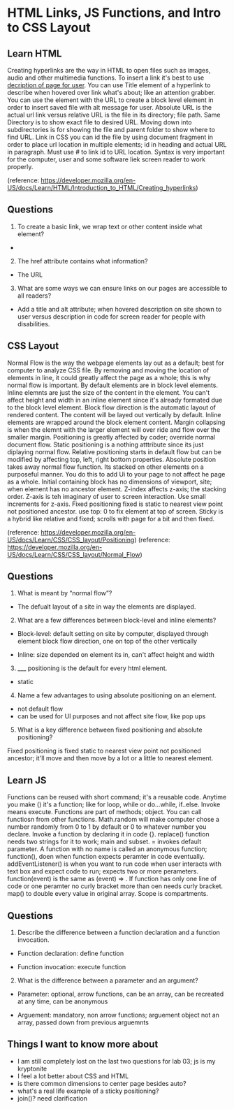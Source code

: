# HTML Links, JS Functions, and Intro to CSS Layout

## Learn HTML

Creating hyperlinks are the way in HTML to open files such as images, audio and other multimedia functions. To insert a link it's best to use <a href="url">decription of page for user</a>. You can use Title <a> element of a hyperlink to describe when hovered over link what's about; like an attention grabber. You can use the <a> element with the URL to create a block level element in order to insert saved file  with alt message for user. Absolute URL is the actual url link versus relative URL is the file in its directory; file path. Same Directory is to show exact file to desired URL. Moving down into subdirectories is for showing the file and parent folder to show where to find URL. Link in CSS you can id the file by using document fragment in order to place url location in multiple elements; id in heading and actual URL in paragraph. Must use # to link id to URL location. Syntax is very important for the computer, user and some software liek screen reader to work properly.

(reference: https://developer.mozilla.org/en-US/docs/Learn/HTML/Introduction_to_HTML/Creating_hyperlinks)

## Questions

1. To create a basic link, we wrap text or other content inside what element?

- <a></a>

2. The href attribute contains what information?

- The URL

3. What are some ways we can ensure links on our pages are accessible to all readers?

- Add a title and alt attribute; when hovered description on site shown to user versus description in code for screen reader for people with disabilities.

## CSS Layout

Normal Flow is the way the webpage elements lay out as a default; best for computer to analyze CSS file. By removing and moving the location of elements in line, it could greatly affect the page as a whole; this is why normal flow is important. By default elements are in block level elements.  Inline elemnts are just the size of the content in the element. You can't affect height and width in an inline element since it's already formated due to the block level element. Block flow direction is the automatic layout of rendered content. The content will be layed out vertically by default. Inline elements are wrapped around the block element content. Margin collapsing is when the elemnt with the larger element will over ride and flow over the smaller margin. Positioning is greatly affected by coder; override normal document flow. Static positioning is a nothing atttribute since its just diplaying normal flow. Relative positioning starts in default flow but can be modified by affecting top, left, right bottom properties. Absolute position takes away normal flow function. Its stacked on other elements on a purposeful manner. You do this to add Ui to your page to not affect he page as a whole.  Initial containing block has no dimensions of viewport, site; when element has no ancestor element. Z-index affects z-axis; the stacking order. Z-axis is teh imaginary of user to screen interaction. Use small increments for z-axis. Fixed positioning fixed is static to nearest view point not positioned ancestor. use top: 0 to fix element at top of screen. Sticky is a hybrid like relative and fixed; scrolls with page for a bit and then fixed. 

(reference: https://developer.mozilla.org/en-US/docs/Learn/CSS/CSS_layout/Positioning)
(reference: https://developer.mozilla.org/en-US/docs/Learn/CSS/CSS_layout/Normal_Flow)

## Questions 

1. What is meant by “normal flow”?

- The defualt layout of a site in way the elements are displayed. 

2. What are a few differences between block-level and inline elements?

- Block-level: default setting on site by computer, displayed through element block flow direction, one on top of the other vertically

- Inline: size depended on element its in, can't affect height and width

3. ___ positioning is the default for every html element.

- static

4. Name a few advantages to using absolute positioning on an element.

- not default flow
- can be used for UI purposes and not affect site flow, like pop ups

5. What is a key difference between fixed positioning and absolute positioning?

Fixed positioning is fixed static to nearest view point not positioned ancestor; it'll move and then move by a lot or a little to nearest element.

## Learn JS

Functions can be reused with short command; it's a reusable code. Anytime you make () it's a function; like for loop, while or do...while, if..else. Invoke means execute. Functions are part of methods; object. You can call functiosn from other functions. Math.random will make computer chose a number randomly from 0 to 1 by default or 0 to whatever number you declare. Invoke a function by declaring it in code {}. replace() function needs two strings for it to work; main and subset. = invokes default parameter. A function with no name is called an anonymous function; function(), doen when function expects peramter in code eventually. addEventListener() is when you want to run code when user interacts with text box and expect code to run; expects two or more perameters. function(event) is the same as (event) => . If function has only one line of code or one peramter no curly bracket more than oen needs curly bracket. map() to double every value in original array. Scope is compartments. 

## Questions

1. Describe the difference between a function declaration and a function invocation.

- Function declaration: define function 

- Function invocation: execute function 

2. What is the difference between a parameter and an argument?

- Parameter: optional, arrow functions, can be an array, can be recreated at any time, can be anonymous 

- Arguement: mandatory, non arrow functions; arguement object not an array, passed down from previous arguemnts 

## Things I want to know more about

- I am still completely lost on the last two questions for lab 03; js is my kryptonite 
- I feel a lot better about CSS and HTML
- is there common dimensions to center page besides auto?
- what's a real life example of a sticky positioning?
- join()? need clarification 